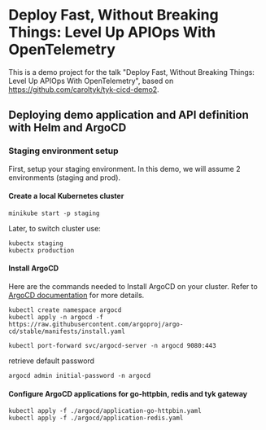 # Deploy Fast, Without Breaking Things: Level Up APIOps With OpenTelemetry

This is a demo project for the talk "Deploy Fast, Without Breaking Things: Level Up APIOps With OpenTelemetry", based on https://github.com/caroltyk/tyk-cicd-demo2.


## Deploying demo application and API definition with Helm and ArgoCD

### Staging environment setup

First, setup your staging environment. In this demo, we will assume 2 environments (staging and prod).

#### Create a local Kubernetes cluster

```
minikube start -p staging
```

Later, to switch cluster use:
```
kubectx staging
kubectx production
```

#### Install ArgoCD

Here are the commands needed to Install ArgoCD on your cluster. Refer to [ArgoCD documentation](https://argo-cd.readthedocs.io/en/stable/getting_started/) for more details. 

```
kubectl create namespace argocd
kubectl apply -n argocd -f https://raw.githubusercontent.com/argoproj/argo-cd/stable/manifests/install.yaml
```


```
kubectl port-forward svc/argocd-server -n argocd 9080:443
```

retrieve default password
```
argocd admin initial-password -n argocd
```

#### Configure ArgoCD applications for go-httpbin, redis and tyk gateway

```
kubectl apply -f ./argocd/application-go-httpbin.yaml
kubectl apply -f ./argocd/application-redis.yaml
```

